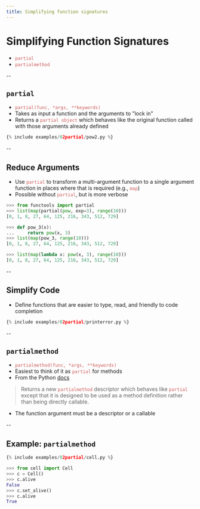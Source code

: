 ```yaml
---
title: Simplifying function signatures
---
```


# Simplifying Function Signatures
- <span style="color:indianred">`partial`</span>
- <span style="color:indianred">`partialmethod`</span>

--

## `partial`

- <span style="color:indianred">`partial(func, *args, **keywords)`</span>
- Takes as input a function and the arguments to "lock in"
- Returns a <span style="color:indianred">`partial object`</span> which behaves like the original function called with those arguments already defined

```python
{% include examples/02partial/pow2.py %}
```

--

## Reduce Arguments

- Use <span style="color:indianred">`partial`</span> to transform a multi-argument function to a single argument function in places where that is required (e.g., <span style="color:indianred">`map`</span>)
- Possible without <span style="color:indianred">`partial`</span>, but is more verbose

```python
>>> from functools import partial
>>> list(map(partial(pow, exp=3), range(10)))
[0, 1, 8, 27, 64, 125, 216, 343, 512, 729]
```

```python
>>> def pow_3(x):
...     return pow(x, 3)
>>> list(map(pow_3, range(10)))
[0, 1, 8, 27, 64, 125, 216, 343, 512, 729]

>>> list(map(lambda x: pow(x, 3), range(10)))
[0, 1, 8, 27, 64, 125, 216, 343, 512, 729]
```

--

## Simplify Code

- Define functions that are easier to type, read, and friendly to code completion

```python
{% include examples/02partial/printerror.py %}
```

--

## `partialmethod`

- <span style="color:indianred">`partialmethod(func, *args, **keywords)`</span>
- Easiest to think of it as <span style="color:indianred">`partial`</span> for methods
- From the Python [docs](https://docs.python.org/3/library/functools.html#functools.partialmethod)
> Returns a new <span style="color:indianred">`partialmethod`</span> descriptor which behaves like <span style="color:indianred">`partial`</span> except that it is designed to be used as a method definition rather than being directly callable.
- The function argument must be a descriptor or a callable

--

## Example: `partialmethod`

```python
{% include examples/02partial/cell.py %}
```
```python
>>> from cell import Cell
>>> c = Cell()
>>> c.alive
False
>>> c.set_alive()
>>> c.alive
True
```
